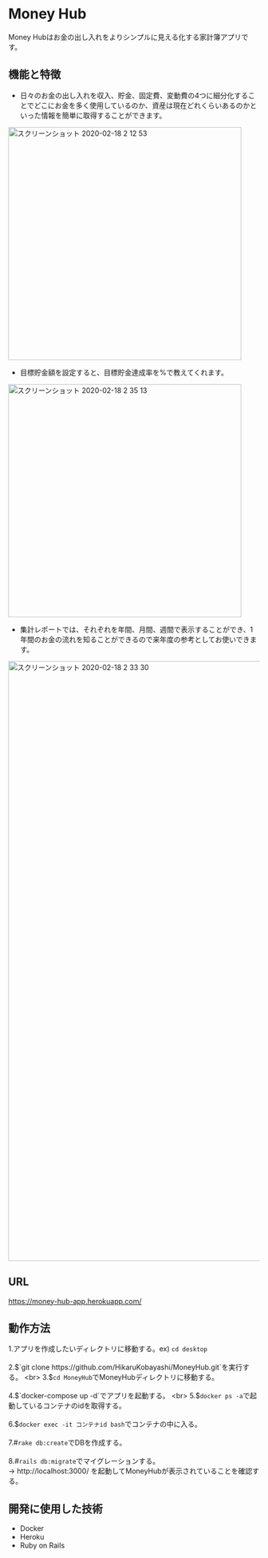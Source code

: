 # Money Hub
Money Hubはお金の出し入れをよりシンプルに見える化する家計簿アプリです。

## 機能と特徴
- 日々のお金の出し入れを収入、貯金、固定費、変動費の4つに細分化することでどこにお金を多く使用しているのか、資産は現在どれくらいあるのかといった情報を簡単に取得することができます。

<img width="467" alt="スクリーンショット 2020-02-18 2 12 53" src="https://user-images.githubusercontent.com/51415392/74674837-93661680-51f5-11ea-94cd-7f865e18bb7f.png">

- 目標貯金額を設定すると、目標貯金達成率を%で教えてくれます。

<img width="467" alt="スクリーンショット 2020-02-18 2 35 13" src="https://user-images.githubusercontent.com/51415392/74675738-8518fa00-51f7-11ea-89e8-f2bacd67f04c.png">

- 集計レポートでは、それぞれを年間、月間、週間で表示することができ、1年間のお金の流れを知ることができるので来年度の参考としてお使いできます。

<img width="1202" alt="スクリーンショット 2020-02-18 2 33 30" src="https://user-images.githubusercontent.com/51415392/74675565-2a7f9e00-51f7-11ea-8082-228dab218723.png">

## URL
https://money-hub-app.herokuapp.com/

## 動作方法
1.アプリを作成したいディレクトリに移動する。ex) `cd desktop`  
<br>
2.$`git clone https://github.com/HikaruKobayashi/MoneyHub.git`を実行する。  
<br>
3.$`cd MoneyHub`でMoneyHubディレクトリに移動する。  
<br>
4.$`docker-compose up -d`でアプリを起動する。  
<br>
5.$`docker ps -a`で起動しているコンテナのidを取得する。  
<br>
6.$`docker exec -it コンテナid bash`でコンテナの中に入る。  
<br>
7.#`rake db:create`でDBを作成する。  
<br>
8.#`rails db:migrate`でマイグレーションする。
<br>
→ http://localhost:3000/ を起動してMoneyHubが表示されていることを確認する。 

## 開発に使用した技術
- Docker
- Heroku
- Ruby on Rails

